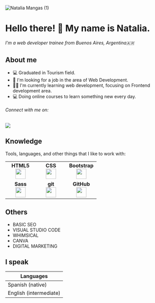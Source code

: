 ![Natalia Mangas (1)](https://user-images.githubusercontent.com/101152288/165390408-52855deb-bb36-41b2-ab4b-3170ea8ddb58.png)




# Hello there! 👋 My name is Natalia. 
###### I'm a web developer trainee from Buenos Aires, Argentina:argentina:	

## About me
*  :computer: Graduated in Tourism field.
*  :briefcase: I'm looking for a job in the area of Web Development.
*  :woman_student:	I'm currently learning web development, focusing on Frontend development area.
*  :computer:	Doing online courses to learn something new every day. 

###### Connect with me on:
[![](https://img.shields.io/badge/linkedin-%230077B5.svg?style=for-the-badge&logo=linkedin)](https://www.linkedin.com/in/nataliamangas/)


## Knowledge
Tools, languages, and other things that I like to work with:

<table width="320px">
    <tbody>
        <tr valign="top">
            <td width="80px" align="center">
            <span><strong>HTML5</strong></span><br>
            <img height="32px" src="https://www.vectorlogo.zone/logos/w3_html5/w3_html5-icon.svg">
            </td>
            <td width="80px" align="center">
            <span><strong>CSS</strong></span><br>
            <img height="32" src="https://www.vectorlogo.zone/logos/w3_css/w3_css-icon.svg">
            </td>
            <td width="80px" align="center">
            <span><strong>Bootstrap</strong></span><br>
            <img height="32" src="https://www.vectorlogo.zone/logos/getbootstrap/getbootstrap-icon.svg">
            </td>
        </tr>
        <tr valign="top">
            <td width="80px" align="center">
            <span><strong>Sass</strong></span><br>
            <img height="32px" src="https://www.vectorlogo.zone/logos/sass-lang/sass-lang-icon.svg">
            </td>
            <td width="80px" align="center">
            <span><strong>git</strong></span><br>
            <img height="32px" src="https://www.vectorlogo.zone/logos/git-scm/git-scm-icon.svg">
            </td>
            <td width="80px" align="center">
            <span><strong>GitHub</strong></span><br>
            <img height="32px" src="https://cdn.jsdelivr.net/gh/devicons/devicon/icons/github/github-original.svg">
            </td>
        </tr>
    </tbody>
</table>

## Others 
* BASIC SEO
* VISUAL STUDIO CODE
* WHIMSICAL
* CANVA
* DIGITAL MARKETING 

 
## I speak
| Languages |
| ------------- |
| Spanish (native) |
| English (intermediate) |

 


<!--
nataliammangas/nataliammangas is a ✨ special ✨ repository because its `README.md` (this file) appears on your GitHub profile.
You can click the Preview link to take a look at your changes.
--->
